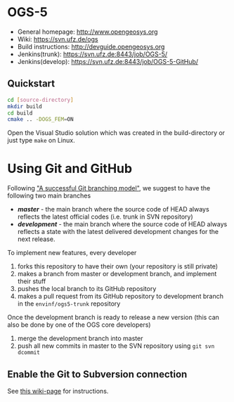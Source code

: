 # OGS-5 #

- General homepage: http://www.opengeosys.org
- Wiki: https://svn.ufz.de/ogs
- Build instructions: http://devguide.opengeosys.org
- Jenkins(trunk): https://svn.ufz.de:8443/job/OGS-5/
- Jenkins(develop): https://svn.ufz.de:8443/job/OGS-5-GitHub/

## Quickstart ##

``` bash
cd [source-directory]
mkdir build
cd build
cmake .. -DOGS_FEM=ON
```

Open the Visual Studio solution which was created in the build-directory or just type `make` on Linux.

# Using Git and GitHub #

Following ["A successful Git branching model"](http://nvie.com/posts/a-successful-git-branching-model/), we suggest to have the following two main branches
- ***master*** - the main branch where the source code of HEAD always reflects the latest official codes (i.e. trunk in SVN repository)
- ***development*** - the main branch where the source code of HEAD always reflects a state with the latest delivered development changes for the next release.

To implement new features, every developer
1. forks this repository to have their own (your repository is still private)
2. makes a branch from master or development branch, and implement their stuff
3. pushes the local branch to its GitHub repository
4. makes a pull request from its GitHub repository to development branch in the `envinf/ogs5-trunk` repository

Once the development branch is ready to release a new version (this can also be done by one of the OGS core developers)
1. merge the development branch into master
2. push all new commits in master to the SVN repository using `git svn dcommit`

## Enable the Git to Subversion connection ##

See [this wiki-page](https://github.com/envinf/ogs5-trunk/wiki) for instructions.
